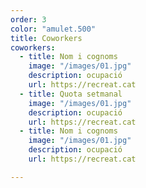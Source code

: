 ```yaml
---
order: 3
color: "amulet.500"
title: Coworkers
coworkers:
  - title: Nom i cognoms
    image: "/images/01.jpg"
    description: ocupació
    url: https://recreat.cat
  - title: Quota setmanal
    image: "/images/01.jpg"
    description: ocupació
    url: https://recreat.cat
  - title: Nom i cognoms
    image: "/images/01.jpg"
    description: ocupació
    url: https://recreat.cat

---
```


